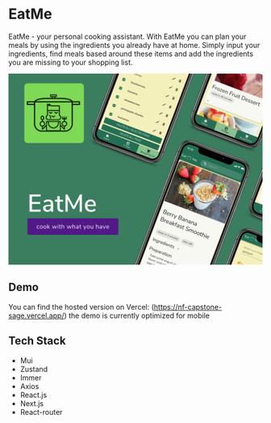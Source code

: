 # EatMe

EatMe - your personal cooking assistant. With EatMe you can plan your meals by using the ingredients you already have at home. Simply input your ingredients, find meals based around these items and add the ingredients you are missing to your shopping list.

![EatMe Mockup](/public/images/EatMePurple.png)

## Demo

You can find the hosted version on Vercel: (https://nf-capstone-sage.vercel.app/)
the demo is currently optimized for mobile

## Tech Stack

- Mui
- Zustand
- Immer
- Axios
- React.js
- Next.js
- React-router
